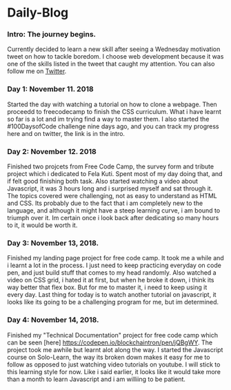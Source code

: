 # Daily-Blog

### Intro: The journey begins.

Currently decided to learn a new skill after seeing a Wednesday motivation tweet on how to tackle boredom. I choose web development because it was one of the skills listed in the tweet that caught my attention. You can also follow me on [Twitter](https://twitter.com/blockchaintron).

### Day 1: November 11. 2018

Started the day with watching a tutorial on how to clone a webpage. Then proceedd to freecodecamp to finish the CSS curriculum. What i have learnt so far is a lot and im trying find a way to master them. I also started the #100DaysofCode challenge nine days ago, and you can track my progress here and on twitter, the link is in the intro.

### Day 2: November 12. 2018

Finished two projcets from Free Code Camp, the survey form and tribute project which i dedicated to Fela Kuti. Spent most of my day doing that, and if felt good finishing both task. Also started watching a video about Javascript, it was 3 hours long and i surprised myself and sat through it. The topics covered were challenging, not as easy to understand as HTML and CSS. Its probably due to the fact that i am completely new to the language, and although it might have a steep learning curve, i am bound to triumph over it. Im certain once i look back after dedicating so many hours to it, it would be worth it.

### Day 3: November 13, 2018.

Finished my landing page project for free code camp. It took me a while and i learnt a lot in the process. I just need to keep practicing everyday on code pen, and just build stuff that comes to my head randomly. Also watched a video on CSS grid, i hated it at first, but when he broke it down, i think its way better that flex box. But for me to master it, i need to keep using it every day. Last thing for today is to watch another tutorial on javascript, it looks like its going to be a challenging program for me, but im determined.

### Day 4: November 14, 2018.

Finished my "Technical Documentation" project for free code camp which can be seen [here] https://codepen.io/blockchaintron/pen/jQBgWY. The project took me awhile but learnt alot along the way. I started the Javascript course on Solo-Learn, the way its broken down makes it easy for me to follow as opposed to just watching video tutorials on youtube. I will stick to this learning style for now.  Like i said earlier, it looks like it would take more than a month to learn Javascript and i am williing to be patient.
